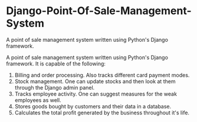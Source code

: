 # Django-Point-Of-Sale-Management-System
A point of sale management system written using Python's Django framework. 

A point of sale management system written using Python's Django framework. It is capable of the following:

1. Billing and order processing. Also tracks different card payment modes.
2. Stock management. One can update stocks and then look at them through the Django admin panel.
3. Tracks employee activity. One can suggest measures for the weak employees as well.
4. Stores goods bought by customers and their data in a database.
5. Calculates the total profit generated by the business throughout it's life.
